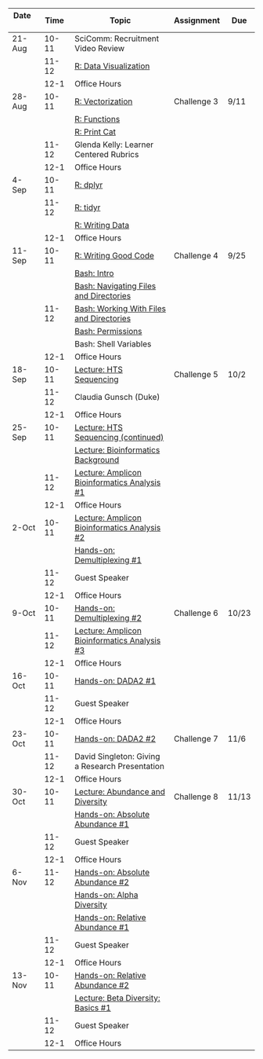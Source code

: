 | Date     | Time  | Topic                                                                                                      | Assignment  | Due   |
|----------|-------|------------------------------------------------------------------------------------------------------------|-------------|-------|
| 21-Aug   | 10-11 | SciComm: Recruitment Video Review                                                                          |             |       |
|          | 11-12 | [R: Data Visualization](http://swcarpentry.github.io/r-novice-gapminder/08-plot-ggplot2/index.html)        |             |       |
|          | 12-1  | Office Hours                                                                                               |             |       |
| 28-Aug   | 10-11 | [R: Vectorization](http://swcarpentry.github.io/r-novice-gapminder/09-vectorization/index.html)            | Challenge 3 | 9/11  |
|          |       | [R: Functions](http://swcarpentry.github.io/r-novice-gapminder/10-functions/index.html)                    |             |       |
|          |       | [R: Print Cat](lessons/print_cat.md)                                                                       |             |       |
|          | 11-12 | Glenda Kelly: Learner Centered Rubrics                                                                     |             |       |
|          | 12-1  | Office Hours                                                                                               |             |       |
| 4-Sep    | 10-11 | [R: dplyr](http://swcarpentry.github.io/r-novice-gapminder/13-dplyr/index.html)                            |             |       |
|          | 11-12 | [R: tidyr](http://swcarpentry.github.io/r-novice-gapminder/14-tidyr/index.html)                            |             |       |
|          |       | [R: Writing Data](http://swcarpentry.github.io/r-novice-gapminder/11-writing-data/)                        |             |       |
|          | 12-1  | Office Hours                                                                                               |             |       |
| 11-Sep   | 10-11 | [R: Writing Good Code](http://swcarpentry.github.io/r-novice-gapminder/16-wrap-up/index.html)              | Challenge 4 | 9/25  |
|          |       | [Bash: Intro](http://swcarpentry.github.io/shell-novice/01-intro/index.html)                               |             |       |
|          |       | [Bash: Navigating Files and Directories](http://swcarpentry.github.io/shell-novice/02-filedir/index.html)  |             |       |
|          | 11-12 | [Bash: Working With Files and Directories](http://swcarpentry.github.io/shell-novice/03-create/index.html) |             |       |
|          |       | [Bash: Permissions](http://swcarpentry.github.io/shell-extras/04-permissions/)                             |             |       |
|          |       | Bash: Shell Variables                                                                                      |             |       |
|          | 12-1  | Office Hours                                                                                               |             |       |
| 18-Sep   | 10-11 | [Lecture: HTS Sequencing](lectures/hts_background.pdf)                                                     | Challenge 5 | 10/2  |
|          | 11-12 | Claudia Gunsch (Duke)                                                                                      |             |       |
|          | 12-1  | Office Hours                                                                                               |             |       |
| 25-Sep   | 10-11 | [Lecture: HTS Sequencing (continued)](lectures/hts_background.pdf)                                         |             |       |
|          |       | [Lecture: Bioinformatics Background](lectures/bioinformatics_background.pdf)                               |             |       |
|          | 11-12 | [Lecture: Amplicon Bioinformatics Analysis \#1](lectures/dada2_pipeline.pdf)                               |             |       |
|          | 12-1  | Office Hours                                                                                               |             |       |
| 2-Oct    | 10-11 | [Lecture: Amplicon Bioinformatics Analysis \#2](lectures/dada2_pipeline.pdf)                               |             |       |
|          |       | [Hands-on: Demultiplexing \#1](lessons/demultiplex_tutorial.md)                                            |             |       |
|          | 11-12 | Guest Speaker                                                                                              |             |       |
|          | 12-1  | Office Hours                                                                                               |             |       |
| 9-Oct    | 10-11 | [Hands-on: Demultiplexing \#2](lessons/demultiplex_tutorial.md)                                            | Challenge 6 | 10/23 |
|          | 11-12 | [Lecture: Amplicon Bioinformatics Analysis \#3](lectures/dada2_pipeline.pdf)                               |             |       |
|          | 12-1  | Office Hours                                                                                               |             |       |
| 16-Oct   | 10-11 | [Hands-on: DADA2 \#1](lessons/dada2_tutorial_1_6.md)                                                       |             |       |
|          | 11-12 | Guest Speaker                                                                                              |             |       |
|          | 12-1  | Office Hours                                                                                               |             |       |
| 23-Oct   | 10-11 | [Hands-on: DADA2 \#2](lessons/dada2_tutorial_1_6.md)                                                       | Challenge 7 | 11/6  |
|          | 11-12 | David Singleton: Giving a Research Presentation                                                            |             |       |
|          | 12-1  | Office Hours                                                                                               |             |       |
| 30-Oct   | 10-11 | [Lecture: Abundance and Diversity](lectures/statistical_analysis_1.pdf)                                    | Challenge 8 | 11/13 |
|          |       | [Hands-on: Absolute Abundance \#1](lessons/absolute_abundance_plots.md)                                    |             |       |
|          | 11-12 | Guest Speaker                                                                                              |             |       |
|          | 12-1  | Office Hours                                                                                               |             |       |
| 6-Nov    | 11-12 | [Hands-on: Absolute Abundance \#2](lessons/absolute_abundance_plots.md)                                    |             |       |
|          |       | [Hands-on: Alpha Diversity](lessons/alpha_diversity.md)                                                    |             |       |
|          |       | [Hands-on: Relative Abundance \#1](lessons/relative_abundance.md)                                          |             |       |
|          | 11-12 | Guest Speaker                                                                                              |             |       |
|          | 12-1  | Office Hours                                                                                               |             |       |
| 13-Nov   | 10-11 | [Hands-on: Relative Abundance \#2](lessons/relative_abundance.md)                                          |             |       |
|          |       | [Lecture: Beta Diversity: Basics \#1](lectures/statistical_analysis_2.pdf)                                 |             |       |
|          | 11-12 | Guest Speaker                                                                                              |             |       |
|          | 12-1  | Office Hours                                                                                               |             |       |
